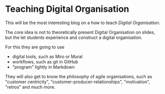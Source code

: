 # Teaching Digital Organisation

This will be the most interesting blog on a how to teach _Digital Organisation_.

The core idea is not to theoretically present Digital Organisation on slides, but the let students experience and construct a digital organisation.

For this they are going to use

- digital tools, such as Miro or Mural
- workflows, such as git in GitHub
- "program" lightly in Markdown

They will also get to know the philosophy of agile organisations, such as "customer centricity", "customer-producer-relationships", "motivation", "retros" and much more.
